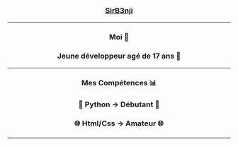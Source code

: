 <h3 align="center"><U>SirB3nji</U></h3>
<hr></hr>
<h3 align="center">Moi 👑</h3>
<h3 align="center">Jeune développeur agé de 17 ans 🦾</h3>
<hr></hr>
<h3 align="center">Mes Compétences 📊</h3>
<h3 align="center">🐍 Python → Débutant 🐍<h3> 
<h3 align="center">🌐 Html/Css → Amateur 🌐<h3> 
<hr></hr>


